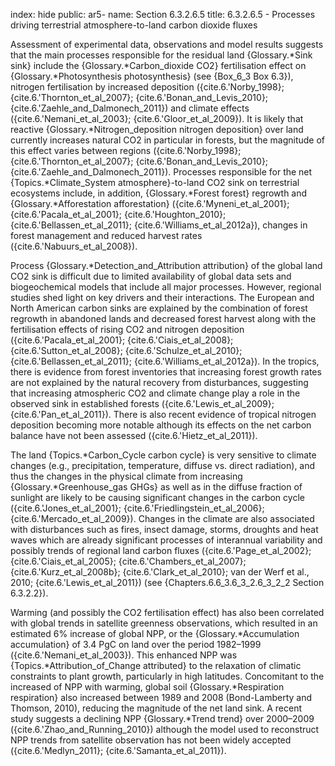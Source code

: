 index: hide
public: ar5-
name: Section 6.3.2.6.5
title: 6.3.2.6.5 - Processes driving terrestrial atmosphere-to-land carbon dioxide fluxes

Assessment of experimental data, observations and model results suggests that the main processes responsible for the residual land {Glossary.*Sink sink} include the {Glossary.*Carbon_dioxide CO2} fertilisation effect on {Glossary.*Photosynthesis photosynthesis} (see {Box_6_3 Box 6.3}), nitrogen fertilisation by increased deposition ({cite.6.'Norby_1998}; {cite.6.'Thornton_et_al_2007}; {cite.6.'Bonan_and_Levis_2010}; {cite.6.'Zaehle_and_Dalmonech_2011}) and climate effects ({cite.6.'Nemani_et_al_2003}; {cite.6.'Gloor_et_al_2009}). It is likely that reactive {Glossary.*Nitrogen_deposition nitrogen deposition} over land currently increases natural CO2 in particular in forests, but the magnitude of this effect varies between regions ({cite.6.'Norby_1998}; {cite.6.'Thornton_et_al_2007}; {cite.6.'Bonan_and_Levis_2010}; {cite.6.'Zaehle_and_Dalmonech_2011}). Processes responsible for the net {Topics.*Climate_System atmosphere}-to-land CO2 sink on terrestrial ecosystems include, in addition, {Glossary.*Forest forest} regrowth and {Glossary.*Afforestation afforestation} ({cite.6.'Myneni_et_al_2001}; {cite.6.'Pacala_et_al_2001}; {cite.6.'Houghton_2010}; {cite.6.'Bellassen_et_al_2011}; {cite.6.'Williams_et_al_2012a}), changes in forest management and reduced harvest rates ({cite.6.'Nabuurs_et_al_2008}).

Process {Glossary.*Detection_and_Attribution attribution} of the global land CO2 sink is difficult due to limited availability of global data sets and biogeochemical models that include all major processes. However, regional studies shed light on key drivers and their interactions. The European and North American carbon sinks are explained by the combination of forest regrowth in abandoned lands and decreased forest harvest along with the fertilisation effects of rising CO2 and nitrogen deposition ({cite.6.'Pacala_et_al_2001}; {cite.6.'Ciais_et_al_2008}; {cite.6.'Sutton_et_al_2008}; {cite.6.'Schulze_et_al_2010}; {cite.6.'Bellassen_et_al_2011}; {cite.6.'Williams_et_al_2012a}). In the tropics, there is evidence from forest inventories that increasing forest growth rates are not explained by the natural recovery from disturbances, suggesting that increasing atmospheric CO2 and climate change play a role in the observed sink in established forests ({cite.6.'Lewis_et_al_2009}; {cite.6.'Pan_et_al_2011}). There is also recent evidence of tropical nitrogen deposition becoming more notable although its effects on the net carbon balance have not been assessed ({cite.6.'Hietz_et_al_2011}).

The land {Topics.*Carbon_Cycle carbon cycle} is very sensitive to climate changes (e.g., precipitation, temperature, diffuse vs. direct radiation), and thus the changes in the physical climate from increasing {Glossary.*Greenhouse_gas GHGs} as well as in the diffuse fraction of sunlight are likely to be causing significant changes in the carbon cycle ({cite.6.'Jones_et_al_2001}; {cite.6.'Friedlingstein_et_al_2006}; {cite.6.'Mercado_et_al_2009}). Changes in the climate are also associated with disturbances such as fires, insect damage, storms, droughts and heat waves which are already significant processes of interannual variability and possibly trends of regional land carbon fluxes ({cite.6.'Page_et_al_2002}; {cite.6.'Ciais_et_al_2005}; {cite.6.'Chambers_et_al_2007}; {cite.6.'Kurz_et_al_2008b}; {cite.6.'Clark_et_al_2010}; van der Werf et al., 2010; {cite.6.'Lewis_et_al_2011}) (see {Chapters.6.6_3.6_3_2.6_3_2_2 Section 6.3.2.2}).

Warming (and possibly the CO2 fertilisation effect) has also been correlated with global trends in satellite greenness observations, which resulted in an estimated 6% increase of global NPP, or the {Glossary.*Accumulation accumulation} of 3.4 PgC on land over the period 1982–1999 ({cite.6.'Nemani_et_al_2003}). This enhanced NPP was {Topics.*Attribution_of_Change attributed} to the relaxation of climatic constraints to plant growth, particularly in high latitudes. Concomitant to the increased of NPP with warming, global soil {Glossary.*Respiration respiration} also increased between 1989 and 2008 (Bond-Lamberty and Thomson, 2010), reducing the magnitude of the net land sink. A recent study suggests a declining NPP {Glossary.*Trend trend} over 2000–2009 ({cite.6.'Zhao_and_Running_2010}) although the model used to reconstruct NPP trends from satellite observation has not been widely accepted ({cite.6.'Medlyn_2011}; {cite.6.'Samanta_et_al_2011}).
